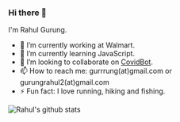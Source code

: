 ### Hi there 👋

I'm Rahul Gurung.

- 🔭 I’m currently working at Walmart.
- 🌱 I’m currently learning JavaScript.
- 👯 I’m looking to collaborate on [CovidBot](https://github.com/Tele-Bots/CovidBot).
- 📫 How to reach me: gurrrung(at)gmail.com or gurungrahul2(at)gmail.com
- ⚡ Fun fact: I love running, hiking and fishing.


![Rahul's github stats](https://github-readme-stats.vercel.app/api?username=gurrrung&show_icons=true)
